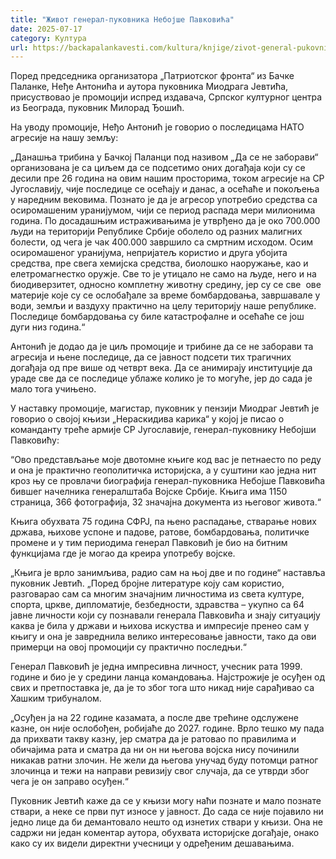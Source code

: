```yaml
---
title: "Живот генерал-пуковника Небојше Павковића"
date: 2025-07-17
category: Култура
url: https://backapalankavesti.com/kultura/knjige/zivot-general-pukovnika-nebojse-pavkovica-3/
---
```


Поред председника организатора „Патриотског фронта“ из Бачке Паланке, Неђе Антонића и аутора пуковника Миодрага Јевтића, присуствовао је промоцији испред издавача, Српског културног центра из Београда, пуковник Милорад Ђошић.

На уводу промоције, Неђо Антонић је говорио о последицама НАТО агресије на нашу земљу:

„Данашња трибина у Бачкој Паланци под називом „Да се не заборави“ организована је са циљем да се подсетимо оних догађаја који су се десили пре 26 година на овим нашим просторима, током агресије на СР Југославију, чије последице се осећају и данас, а осећаће и покољења у наредним вековима. Познато је да је агресор употребио средства са осиромашеним уранијумом, чији се период распада мери милионима година. По досадашњим истраживањима је утврђено да је око 700.000 људи на територији Републике Србије оболело од разних малигних болести, од чега је чак 400.000 завршило са смртним исходом. Осим осиромашеног уранијума, непријатељ користио и друга убојита средства, пре свега хемијска средства, биолошко наоружање, као и елетромагнестко оружје. Све то је утицало не само на људе, него и на биодиверзитет, односно комплетну животну средину, јер су се све  ове материје које су се ослобађале за време бомбардовања, завршавале у води, земљи и ваздуху практично на целу територију наше републике. Последице бомбардовања су биле катастрофалне и осећаће се још дуги низ година.“

Антонић је додао да је циљ промоције и трибине да се не заборави та агресија и њене последице, да се јавност подсети тих трагичних догађаја од пре више од четврт века. Да се анимирају институције да ураде све да се последице ублаже колико је то могуће, јер до сада је мало тога учињено.

У наставку промоције, магистар, пуковник у пензији Миодраг Јевтић је говорио о својој књизи „Нераскидива карика“ у којој је писао о команданту треће армије СР Југославије, генерал-пуковнику Небојши Павковићу:

“Ово представљање моје двотомне књиге код вас је петнаесто по реду и она је практично геополитичка историјска, а у суштини као једна нит кроз њу се провлачи биографија генерал-пуковника Небојше Павковића бившег начелника генералштаба Војске Србије. Књига има 1150 страница, 366 фотографија, 32 значајна документа из његовог живота.“

Књига обухвата 75 година СФРЈ, па њено распадање, стварање нових држава, њихове успоне и падове, ратове, бомбардовања, политичке промене и у тим периодима генерал Павковић је био на битним функцијама где је могао да креира употребу војске.

„Књига је врло занимљива, радио сам на њој две и по године“ наставља пуковник Јевтић. „Поред бројне литературе коју сам користио, разговарао сам са многим значајним личностима из света културе, спорта, цркве, дипломатије, безбедности, здравства – укупно са 64 јавне личности који су познавали генерала Павковића и знају ситуацију каква је била у држави и њихова искуства и импресије пренео сам у књигу и она је завреднила велико интересовање јавности, тако да ови примерци на овој промоцији су практично последњи.“

Генерал Павковић је једна импресивна личност, учесник рата 1999. године и био је у средини ланца командовања. Најстрожије је осуђен од свих и претпоставка је, да је то због тога што никад није сарађивао са Хашким трибуналом.

„Осуђен ја на 22 године казамата, а после две трећине одслужене казне, он није ослобођен, робијаће до 2027. године. Врло тешко му пада да прихвати такву казну, јер сматра да је ратовао по правилима и обичајима рата и сматра да ни он ни његова војска нису починили никакав ратни злочин. Не жели да његова унучад буду потомци ратног злочинца и тежи на направи ревизију свог случаја, да се утврди због чега је он заправо осуђен.“

Пуковник Јевтић каже да се у књизи могу наћи познате и мало познате ствари, а неке се први пут износе у јавност. До сада се није појавило ни једно лице да би демантовало нешто од изнетих ствари у књизи. Она не садржи ни један коментар аутора, обухвата историјске догађаје, онако како су их видели директни учесници у одређеним дешавањима.
